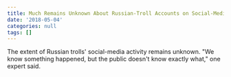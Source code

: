 ```yaml
---
title: Much Remains Unknown About Russian-Troll Accounts on Social-Media Giants
date: '2018-05-04'
categories: null
tags: []
---
```

The extent of Russian trolls' social-media activity remains unknown. "We know something happened, but the public doesn't know exactly what," one expert said.